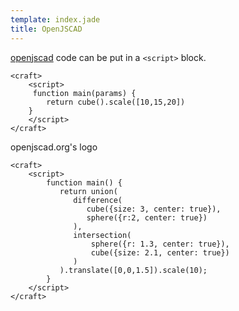 ```yaml
---
template: index.jade
title: OpenJSCAD
---
```



[openjscad](http://openjscad.org/) code can be put in a `<script>` block.


```craftml
<craft>
    <script>
     function main(params) {
        return cube().scale([10,15,20])
    }
    </script>
</craft>
```

openjscad.org's logo

```craftml
<craft>
    <script>
        function main() {
           return union(
              difference(
                 cube({size: 3, center: true}),
                 sphere({r:2, center: true})
              ),
              intersection(
                  sphere({r: 1.3, center: true}),
                  cube({size: 2.1, center: true})
              )
           ).translate([0,0,1.5]).scale(10);
        }
    </script>
</craft>
```